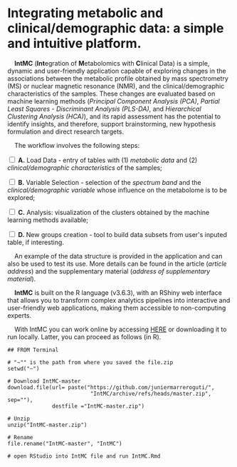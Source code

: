 # Integrating metabolic and clinical/demographic data: a simple and intuitive platform.

<div class=text-justify>

&nbsp;&nbsp;&nbsp;
**IntMC** (**Int**egration of **M**etabolomics with **C**linical Data) is a simple, dynamic and user-friendly application capable of exploring changes in the associations between the metabolic profile obtained by mass spectrometry (MS) or nuclear magnetic resonance (NMR), and the clinical/demographic characteristics of the samples. These changes are evaluated based on machine learning methods (_Principal Component Analysis (PCA)_, _Partial Least Squares - Discriminant Analysis (PLS-DA)_, and _Hierarchical Clustering Analysis (HCA)_), and its rapid assessment  has the potential to identify insights, and therefore, support brainstorming, new hypothesis formulation and direct research targets.

&nbsp;&nbsp;&nbsp;
The workflow involves the following steps: 

<input type="checkbox" unchecked> **A.** Load Data - entry of tables with (1) _metabolic data_ and  (2) _clinical/demographic characteristics_ of the samples; </input> 
	
<input type="checkbox" unchecked> **B.** Variable Selection -  selection of the _spectrum band_ and the _clinical/demographic variable_ whose influence on the metabolome is to be explored; </input> 
	
<input type="checkbox" unchecked> **C.** Analysis: visualization of the clusters obtained by the machine learning methods available; </input> 
	
<input type="checkbox" unchecked> **D.** New groups creation - tool to build data subsets from user's inputed table, if interesting. </input> 

&nbsp;&nbsp;&nbsp;
An example of the data structure is provided in the application and can also be used to test its use. More details can be found in the article (_article address_) and the supplementary material (_address of supplementary material_).

&nbsp;&nbsp;&nbsp;
**IntMC** is built on the R language (v3.6.3), with an RShiny web interface that allows you to transform complex analytics pipelines into interactive and user-friendly web applications, making them accessible to non-computing experts.

&nbsp;&nbsp;&nbsp;
With IntMC you can work online by accessing [HERE](https://szua92-junier-marrero0guti0rrez.shinyapps.io/IntMC/) or downloading it to run locally. Latter, you can proceed as follows (in R).
</div>



``` 
## FROM Terminal

# "~"" is the path from where you saved the file.zip
setwd("~")

# Download IntMC-master
download.file(url= paste("https://github.com/juniermarreroguti/",
                          "IntMC/archive/refs/heads/master.zip", sep=""),
              destfile ="IntMC-master.zip")

# Unzip
unzip("IntMC-master.zip")

# Rename
file.rename("IntMC-master", "IntMC")

# open RStudio into IntMC file and run IntMC.Rmd

```


